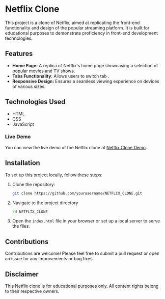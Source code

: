 # Netflix Clone

This project is a clone of Netflix, aimed at replicating the front-end functionality and design of the popular streaming platform. It is built for educational purposes to demonstrate proficiency in front-end development technologies.

## Features

- **Home Page:** A replica of Netflix's home page showcasing a selection of popular movies and TV shows.
- **Tabs Functionality:** Allows users to switch tab .
- **Responsive Design:** Ensures a seamless viewing experience on devices of various sizes.


## Technologies Used

- HTML
- CSS
- JavaScript


### Live Demo
You can view the live demo of the Netflix clone at [Netflix Clone Demo](https://guggilam-sai-prabhat.github.io/NETFLIX_CLONE/index.html).
  

## Installation

To set up this project locally, follow these steps:

1. Clone the repository:
   ```bash
   git clone https://github.com/yourusername/NETFLIX_CLONE.git

2. Navigate to the project directory
   ```bash
   cd NETFLIX_CLONE
3. Open the `index.html` file in your browser or set up a local server to serve the files.

## Contributions
Contributions are welcome! Please feel free to submit a pull request or open an issue for any improvements or bug fixes.



## Disclaimer
This Netflix clone is for educational purposes only. All content rights belong to their respective owners.

